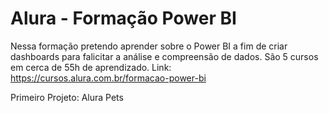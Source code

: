 # Alura - Formação Power BI

Nessa formação pretendo aprender sobre o Power BI a fim de criar dashboards para falicitar a análise e compreensão de dados. 
São 5 cursos em cerca de 55h de aprendizado. Link: https://cursos.alura.com.br/formacao-power-bi
  
  Primeiro Projeto: Alura Pets
